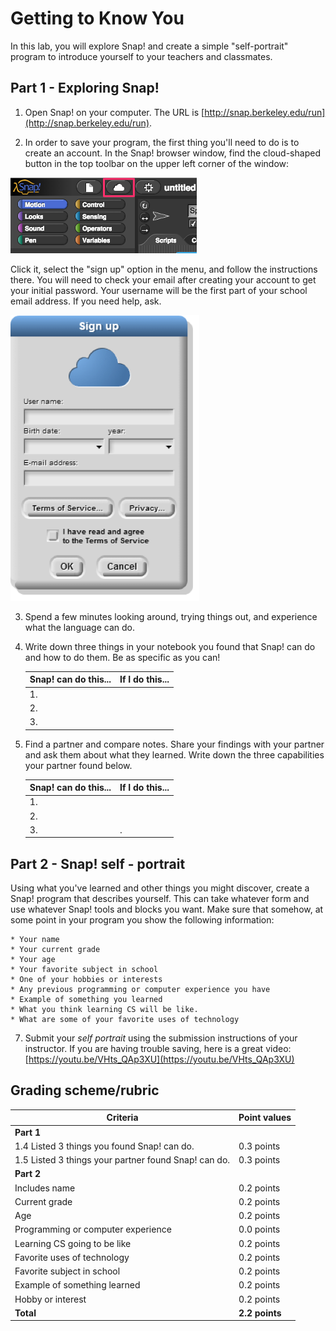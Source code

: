 # Getting to Know You

In this lab, you will explore Snap! and create a simple "self-portrait" program to introduce yourself to your teachers and classmates.

## Part 1 - Exploring Snap!

1. Open Snap! on your computer.  The URL is [http://snap.berkeley.edu/run](http://snap.berkeley.edu/run).

2. In order to save your program, the first thing you'll need to do is to create an account. In the Snap! browser window, find the cloud-shaped button in the top toolbar on the upper left corner of the window:

  ![The cloud menu button](images/snap_cloud.png)

  Click it, select the "sign up" option in the menu, and follow the instructions there. You will need to check your email after creating your account to get your initial password.  Your username will be the first part of your school email address.  If you need help, ask.

  ![Sign up window](images/sign_up_page.png)

3. Spend a few minutes looking around, trying things out, and experience what the language can do. 

4. Write down three things in your notebook you found that Snap! can do and how to do them. Be as specific as you can!

     | Snap! can do this...| If I do this... |
     | --- | --- |
     | 1.  |     |
     | 2.  |     |
     | 3.  |   |

5. Find a partner and compare notes.  Share your findings with your partner and ask them about what they learned.  Write down the three capabilities your partner found below.

     | Snap! can do this... | If I do this... |
     | --- | --- |
     | 1.  |     |
     | 2.  |     |
     | 3.  | .   |

## Part 2 - Snap! self - portrait

Using what you've learned and other things you might discover, create a Snap! program that describes yourself. This can take whatever form and use whatever Snap! tools and blocks you want. Make sure that somehow, at some point in your program you show the following information:

    * Your name
    * Your current grade
    * Your age
    * Your favorite subject in school
    * One of your hobbies or interests
    * Any previous programming or computer experience you have
    * Example of something you learned
    * What you think learning CS will be like.
    * What are some of your favorite uses of technology

7. Submit your _self portrait_ using the submission instructions of your instructor. If you are having trouble saving, here is a great video:  [https://youtu.be/VHts_QAp3XU](https://youtu.be/VHts_QAp3XU)

## Grading scheme/rubric

| **Criteria** | Point values |
| --------- | --- |
| **Part 1** | |
| 1.4 Listed 3 things you found Snap! can do. | 0.3 points |
| 1.5 Listed 3 things your partner found Snap! can do. | 0.3 points     |
| **Part 2** | |
| Includes name | 0.2 points |
| Current grade | 0.2 points |
| Age | 0.2 points     |
| Programming or computer experience | 0.0 points |
| Learning CS going to be like | 0.2 points |
| Favorite uses of technology | 0.2 points |
| Favorite subject in school | 0.2 points |
| Example of something learned | 0.2 points |
| Hobby or interest | 0.2 points |
| **Total** | **2.2 points** |
